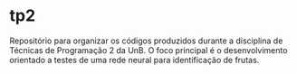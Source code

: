 # tp2
Repositório para organizar os códigos produzidos durante a disciplina de Técnicas de Programação 2 da UnB. O foco principal é o desenvolvimento orientado a testes de uma rede neural para identificação de frutas.
